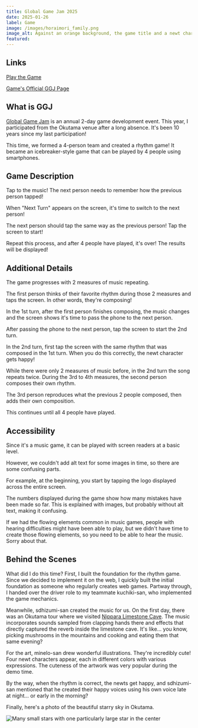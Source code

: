 ```yaml
---
title: Global Game Jam 2025
date: 2025-01-26
label: Game
image: /images/horaimori_family.png
image_alt: Against an orange background, the game title and a newt character with a wide open mouth are displayed. Purple in the upper left, teal in the lower left, green in the center, and red on the right.
featured:
---
```


## Links
[Play the Game](https://nyanchangames.com/ggj2025okutama/)

[Game's Official GGJ Page](https://globalgamejam.org/games/2025/horaimorinokasoku-olm-family-2)

## What is GGJ

[Global Game Jam](https://ggj.igda.jp/) is an annual 2-day game development event. This year, I participated from the Okutama venue after a long absence. It's been 10 years since my last participation!

This time, we formed a 4-person team and created a rhythm game! It became an icebreaker-style game that can be played by 4 people using smartphones.

## Game Description

Tap to the music! The next person needs to remember how the previous person tapped!

When "Next Turn" appears on the screen, it's time to switch to the next person!

The next person should tap the same way as the previous person! Tap the screen to start!

Repeat this process, and after 4 people have played, it's over! The results will be displayed!

## Additional Details

The game progresses with 2 measures of music repeating.

The first person thinks of their favorite rhythm during those 2 measures and taps the screen. In other words, they're composing!

In the 1st turn, after the first person finishes composing, the music changes and the screen shows it's time to pass the phone to the next person.

After passing the phone to the next person, tap the screen to start the 2nd turn.

In the 2nd turn, first tap the screen with the same rhythm that was composed in the 1st turn. When you do this correctly, the newt character gets happy!

While there were only 2 measures of music before, in the 2nd turn the song repeats twice. During the 3rd to 4th measures, the second person composes their own rhythm.

The 3rd person reproduces what the previous 2 people composed, then adds their own composition.

This continues until all 4 people have played.

## Accessibility

Since it's a music game, it can be played with screen readers at a basic level.

However, we couldn't add alt text for some images in time, so there are some confusing parts.

For example, at the beginning, you start by tapping the logo displayed across the entire screen.

The numbers displayed during the game show how many mistakes have been made so far. This is explained with images, but probably without alt text, making it confusing.

If we had the flowing elements common in music games, people with hearing difficulties might have been able to play, but we didn't have time to create those flowing elements, so you need to be able to hear the music. Sorry about that.

## Behind the Scenes

What did I do this time? First, I built the foundation for the rhythm game. Since we decided to implement it on the web, I quickly built the initial foundation as someone who regularly creates web games. Partway through, I handed over the driver role to my teammate kuchiki-san, who implemented the game mechanics.

Meanwhile, sdhizumi-san created the music for us. On the first day, there was an Okutama tour where we visited [Nippara Limestone Cave](https://shonyudokyokai.com/spot-list/nippara/). The music incorporates sounds sampled from clapping hands there and effects that directly captured the reverb inside the limestone cave. It's like... you know, picking mushrooms in the mountains and cooking and eating them that same evening?

For the art, minelo-san drew wonderful illustrations. They're incredibly cute! Four newt characters appear, each in different colors with various expressions. The cuteness of the artwork was very popular during the demo time.

By the way, when the rhythm is correct, the newts get happy, and sdhizumi-san mentioned that he created their happy voices using his own voice late at night... or early in the morning?

Finally, here's a photo of the beautiful starry sky in Okutama.

![Many small stars with one particularly large star in the center]({{site.baseurl}}/images/okutama_sky.JPG#wide)